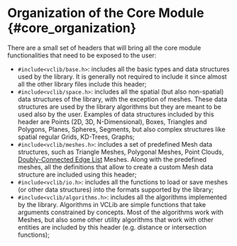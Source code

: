 # Organization of the Core Module {#core_organization}

There are a small set of headers that will bring all the core module functionalities that need to be exposed to the user:

* `#include<vclib/base.h>`: includes all the basic types and data structures used by the library. It is generally not required to include it since almost all the other library files include this header;
* `#include<vclib/space.h>`: includes all the spatial (but also non-spatial) data structures of the library, with the exception of meshes. These data structures are used by the library algorithms but they are meant to be used also by the user. Examples of data structures included by this header are Points (2D, 3D, N-Dimensional), Boxes, Triangles and Polygons, Planes, Spheres, Segments, but also complex structures like spatial regular Grids, KD-Trees, Graphs;
* `#include<vclib/meshes.h>`: includes a set of predefined Mesh data structures, such as Triangle Meshes, Polygonal Meshes, Point Clouds, [Doubly-Connected Edge List](https://en.wikipedia.org/wiki/Doubly_connected_edge_list) Meshes. Along with the predefined meshes, all the definitions that allow to create a custom Mesh data structure are included using this header;
* `#include<vclib/io.h>`: includes all the functions to load or save meshes (or other data structures) into the formats supported by the library;
* `#include<vclib/algorithms.h>`: includes all the algorithms implemented by the library. Algorithms in VCLib are simple functions that take arguments constrained by concepts. Most of the algorithms work with Meshes, but also some other utility algorithms that work with other entities are included by this header (e.g. distance or intersection functions);
